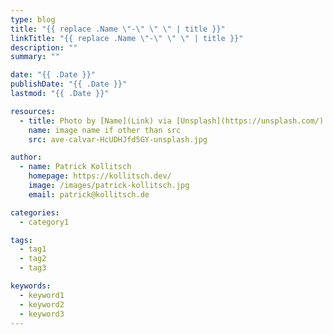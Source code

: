 ```yaml
---
type: blog
title: "{{ replace .Name \"-\" \" \" | title }}"
linkTitle: "{{ replace .Name \"-\" \" \" | title }}"
description: ""
summary: ""

date: "{{ .Date }}"
publishDate: "{{ .Date }}"
lastmod: "{{ .Date }}"

resources:
  - title: Photo by [Name](Link) via [Unsplash](https://unsplash.com/)
    name: image name if other than src
    src: ave-calvar-HcUDHJfd5GY-unsplash.jpg

author:
  - name: Patrick Kollitsch
    homepage: https://kollitsch.dev/
    image: /images/patrick-kollitsch.jpg
    email: patrick@kollitsch.de

categories:
  - category1

tags:
  - tag1
  - tag2
  - tag3

keywords:
  - keyword1
  - keyword2
  - keyword3
---
```

